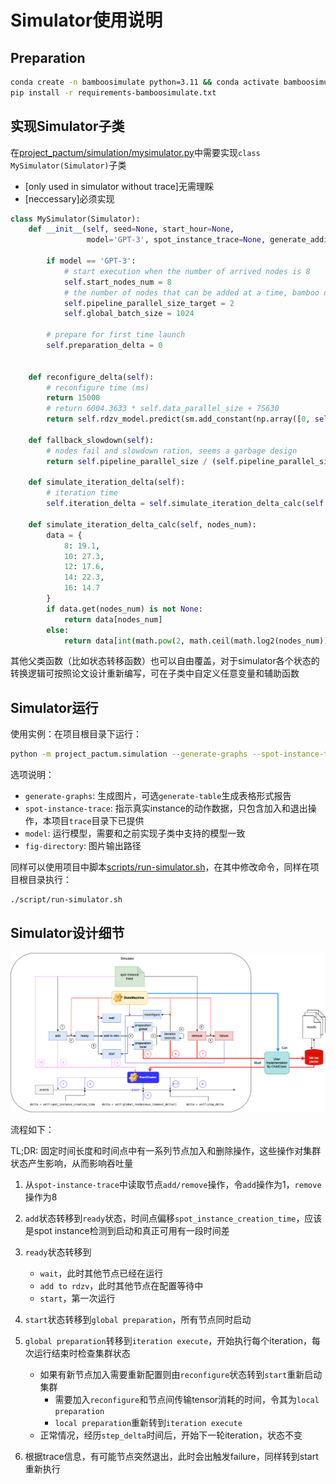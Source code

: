 # Simulator使用说明

## Preparation

```sh
conda create -n bamboosimulate python=3.11 && conda activate bamboosimulate
pip install -r requirements-bamboosimulate.txt
```

## 实现Simulator子类

在[project_pactum/simulation/mysimulator.py](project_pactum/simulation/mysimulator.py)中需要实现`class MySimulator(Simulator)`子类

- [only used in simulator without trace]无需理睬
- [neccessary]必须实现

```py
class MySimulator(Simulator):
    def __init__(self, seed=None, start_hour=None,
                 model='GPT-3', spot_instance_trace=None, generate_addition_probabilities=False, removal_probability=None, generate_graphs=False):
    
        if model == 'GPT-3':
            # start execution when the number of arrived nodes is 8
            self.start_nodes_num = 8
            # the number of nodes that can be added at a time, bamboo do lazy reconfigure, not reconfig every time
            self.pipeline_parallel_size_target = 2
            self.global_batch_size = 1024
        
        # prepare for first time launch
        self.preparation_delta = 0
    

    def reconfigure_delta(self):
        # reconfigure time (ms)
        return 15000
        # return 6004.3633 * self.data_parallel_size + 75630
        return self.rdzv_model.predict(sm.add_constant(np.array([0, self.data_parallel_size]))).item(1)

    def fallback_slowdown(self):
        # nodes fail and slowdown ration, seems a garbage design
        return self.pipeline_parallel_size / (self.pipeline_parallel_size - 1)

    def simulate_iteration_delta(self):
        # iteration time
        self.iteration_delta = self.simulate_iteration_delta_calc(self.data_parallel_size * self.pipeline_parallel_size)
    
    def simulate_iteration_delta_calc(self, nodes_num):
        data = {
            8: 19.1,
            10: 27.3,
            12: 17.6,
            14: 22.3,
            16: 14.7
        }
        if data.get(nodes_num) is not None:
            return data[nodes_num]
        else:
            return data[int(math.pow(2, math.ceil(math.log2(nodes_num))))]
```

其他父类函数（比如状态转移函数）也可以自由覆盖，对于simulator各个状态的转换逻辑可按照论文设计重新编写，可在子类中自定义任意变量和辅助函数

## Simulator运行

使用实例：在项目根目录下运行：

```sh
python -m project_pactum.simulation --generate-graphs --spot-instance-trace 'traces/p3-trace.csv' --model 'GPT-2' --fig-directory 'res/simulator'
```

选项说明：

- `generate-graphs`: 生成图片，可选`generate-table`生成表格形式报告
- `spot-instance-trace`: 指示真实instance的动作数据，只包含加入和退出操作，本项目`trace`目录下已提供
- `model`: 运行模型，需要和之前实现子类中支持的模型一致
- `fig-directory`: 图片输出路径

同样可以使用项目中脚本[scripts/run-simulator.sh](scripts/run-simulator.sh)，在其中修改命令，同样在项目根目录执行：

```sh
./script/run-simulator.sh
```

## Simulator设计细节

![simulatorarch](simulatorarch.png)

流程如下：

TL;DR: 固定时间长度和时间点中有一系列节点加入和删除操作，这些操作对集群状态产生影响，从而影响吞吐量

1. 从`spot-instance-trace`中读取节点`add/remove`操作，令`add`操作为1，`remove`操作为8
2. `add`状态转移到`ready`状态，时间点偏移`spot_instance_creation_time`，应该是spot instance检测到启动和真正可用有一段时间差
3. `ready`状态转移到
    - `wait`，此时其他节点已经在运行
    - `add to rdzv`，此时其他节点在配置等待中
    - `start`，第一次运行
4. `start`状态转移到`global preparation`，所有节点同时启动
5. `global preparation`转移到`iteration execute`，开始执行每个iteration，每次运行结束时检查集群状态
    - 如果有新节点加入需要重新配置则由`reconfigure`状态转到`start`重新启动集群
        - 需要加入`reconfigure`和节点间传输tensor消耗的时间，令其为`local preparation`
        - `local preparation`重新转到`iteration execute`
    - 正常情况，经历`step_delta`时间后，开始下一轮iteration，状态不变

7. 根据trace信息，有可能节点突然退出，此时会出触发failure，同样转到start重新执行

